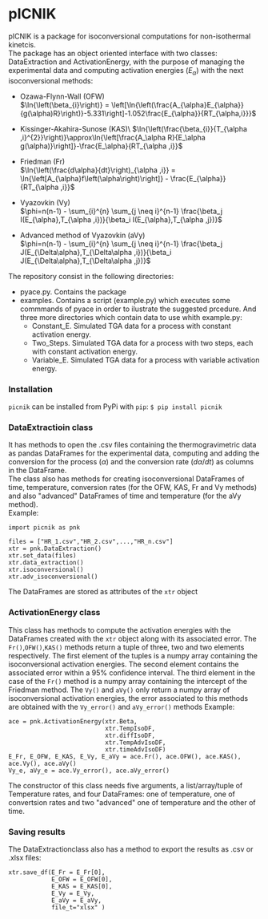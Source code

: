 # pICNIK 

pICNIK is a package for isoconversional computations for non-isothermal kinetcis.\
The package has an object oriented interface with two classes: DataExtraction and ActivationEnergy, with the purpose of managing the experimental data and computing activation energies ($E_{\alpha}$) with the next isoconversional methods: 

- Ozawa-Flynn-Wall (OFW)\
$\ln{\left(\beta_{i}\right)} = \left[\ln{\left(\frac{A_{\alpha}E_{\alpha}}{g(\alpha)R}\right)}-5.331\right]-1.052\frac{E_{\alpha}}{RT_{\alpha,i}}}$ 

- Kissinger-Akahira-Sunose (KAS)\ 
$\ln{\left(\frac{\beta_{i}}{T_{\alpha ,i}^{2}}\right)}\approx\ln{\left[\frac{A_\alpha R}{E_\alpha g(\alpha)}\right]}-\frac{E_\alpha}{RT_{\alpha ,i}}$

- Friedman (Fr)\
$\ln{\left(\frac{d\alpha}{dt}\right)_{\alpha ,i}} = \ln{\left[A_{\alpha}f\left(\alpha\right)\right]} - \frac{E_{\alpha}}{RT_{\alpha ,i}}$

- Vyazovkin (Vy)\
$\phi=n(n-1) - \sum_{i}^{n} \sum_{j \neq i}^{n-1} \frac{\beta_j I(E_{\alpha},T_{\alpha ,i})}{\beta_i I(E_{\alpha},T_{\alpha ,j})}$

- Advanced method of Vyazovkin (aVy)\
$\phi=n(n-1) - \sum_{i}^{n} \sum_{j \neq i}^{n-1} \frac{\beta_j J(E_{\Delta\alpha},T_{\Delta\alpha ,i})}{\beta_i J(E_{\Delta\alpha},T_{\Delta\alpha ,j})}$

The repository consist in the following directories:
- pyace.py. Contains the package
- examples. Contains a script (example.py) which executes some commmands of pyace in order to ilustrate the suggested prcedure. And three more directories which contain data to use whith example.py:
    - Constant_E. Simulated TGA data for a process with constant activation energy.
    - Two_Steps. Simulated TGA data for a process with two steps, each with constant activation energy.
    - Variable_E. Simulated TGA data for a process with variable activation energy.


### Installation

`picnik` can be installed from PyPi with `pip`:
`$ pip install picnik`


### DataExtractioin class

It has methods to open the .csv files containing the thermogravimetric data as pandas DataFrames for the experimental data, computing and adding the conversion for the process ($\alpha$) and the conversion rate ($d\alpha/dt$) as columns in the DataFrame.\
The class also has methods for creating isoconversional DataFrames of time, temperature, conversion rates (for the OFW, KAS, Fr and Vy methods) and also "advanced" DataFrames of time and temperature (for the aVy method).\
Example:

    import picnik as pnk
 
    files = ["HR_1.csv","HR_2.csv",...,"HR_n.csv"]
    xtr = pnk.DataExtraction()
    xtr.set_data(files)
    xtr.data_extraction()
    xtr.isoconversional()
    xtr.adv_isoconversional()
    
The DataFrames are stored as attributes of the `xtr` object 


### ActivationEnergy class

This class has methods to compute the activation energies with the DataFrames created with the `xtr` object along with its associated error. The `Fr()`,`OFW()`,`KAS()` methods return a tuple of three, two and two elements respectively. The first element of the tuples is a numpy array containing the isoconversional activation energies. The second element contains the associated error within a 95\% confidence interval. The third element in the case of the `Fr()` method is a numpy array containing the intercept of the Friedman method. The `Vy()` and `aVy()` only return a numpy array of isoconversional activation energies, the error associated to this methods are obtained with the `Vy_error()` and `aVy_error()` methods
Example:

    ace = pnk.ActivationEnergy(xtr.Beta,
                               xtr.TempIsoDF,
                               xtr.diffIsoDF,
                               xtr.TempAdvIsoDF,
                               xtr.timeAdvIsoDF)
    E_Fr, E_OFW, E_KAS, E_Vy, E_aVy = ace.Fr(), ace.OFW(), ace.KAS(), ace.Vy(), ace.aVy()
    Vy_e, aVy_e = ace.Vy_error(), ace.aVy_error()
    
The constructor of this class needs five arguments, a list/array/tuple of Temperature rates, and four DataFrames: one of temperature, one of convertsion rates and two "advanced" one of temperature and the other of time.

### Saving results

The DataExtractionclass also has a method to export the results as .csv or .xlsx files:

    xtr.save_df(E_Fr = E_Fr[0], 
                E_OFW = E_OFW[0], 
                E_KAS = E_KAS[0], 
                E_Vy = E_Vy, 
                E_aVy = E_aVy,
                file_t="xlsx" )
